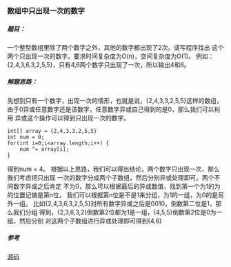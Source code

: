 ### 数组中只出现一次的数字

##### 题目：

一个整型数组里除了两个数字之外，其他的数字都出现了2次。请写程序找出
这个两个只出现一次的数字。要求时间复杂度为O(n)，空间复杂度为O(1)。
例如：{2,4,3,6,3,2,5,5}，只有4,6两个数字只出现了一次，所以输出4和6。

##### 解题思路：

先想到只有一个数字，出现一次的情形，也就是说，{2,4,3,3,2,5,5}这样的数组，
由于0异或任意数字还是该数字，任意数字异或自己得到的是0，那么我们可以利用
异或这个操作可以得到只出现一次的数字。

    int[] array = {2,4,3,3,2,5,5}
    int num = 0;
    for(int i=0;i<array.length;i++) {
        num ^= array[i];
    }

得到num = 4。
根据以上思路，我们可以得出结论，两个数字只出现一次，那么我们考虑把只出现
一次的数字分成两个子数组，然后分别异或处理即可。两个不同数字异或之后肯定
不为0，那么可以根据最后的异或数值，找到第一个为1的为的位置记做是第n位，
我们可以根据第n位是不是1来分组，为1的一组，为0的是另外一组。
比如{2,4,3,6,3,2,5,5}对所有数字异或之后是0010，倒数第二位是1，那么我们分组
得到，{2,3,6,3,2}倒数第2位都为1是一组，{4,5,5}倒数第2位是0为一组，然后分别
对这两个子数组进行异或处理即可得到{4,6}

##### 参考

[源码](./Main.java)
